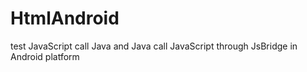 # HtmlAndroid
test JavaScript call Java and Java call JavaScript through JsBridge in Android platform
